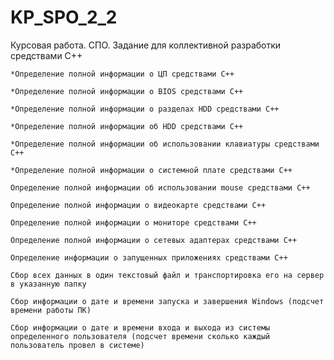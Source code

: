 # KP_SPO_2_2
Курсовая работа. СПО.
Задание для коллективной разработки средствами C++

	*Определение полной информации о ЦП средствами C++
	
	*Определение полной информации о BIOS средствами C++
	
	*Определение полной информации о разделах HDD средствами C++
	
	*Определение полной информации об HDD средствами C++
	
	*Определение полной информации об использовании клавиатуры средствами C++
	
	*Определение полной информации о системной плате средствами C++
	
	Определение полной информации об использовании mouse средствами C++
	
	Определение полной информации о видеокарте средствами C++
	
	Определение полной информации о мониторе средствами C++
	
	Определение полной информации о сетевых адаптерах средствами C++
	
	Определение информации о запущенных приложениях средствами C++
	
	Сбор всех данных в один текстовый файл и транспортировка его на сервер в указанную папку
	
	Сбор информации о дате и времени запуска и завершения Windows (подсчет времени работы ПК)
	
	Сбор информации о дате и времени входа и выхода из системы определенного пользователя (подсчет времени сколько каждый пользователь провел в системе)

